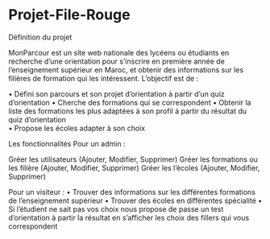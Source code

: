 # Projet-File-Rouge

Définition du projet

MonParcour est un site web nationale des lycéens ou étudiants en recherche d’une orientation pour s’inscrire en première année de l’enseignement supérieur en Maroc, et obtenir des informations sur les filières de formation qui les intéressent. L’objectif est de :

•    Défini son parcours et son projet d’orientation à partir d’un quiz d’orientation 
•    Cherche des formations qui se correspondent
•    Obtenir la liste des formations les plus adaptées à son profil à partir du résultat du quiz d’orientation  
•    Propose les écoles adapter à son choix 

Les fonctionnalités
Pour un admin :

Gréer les utilisateurs (Ajouter, Modifier, Supprimer)
Gréer les formations ou les filière (Ajouter, Modifier, Supprimer)
Gréer les l’écoles (Ajouter, Modifier, Supprimer)

Pour un visiteur :
•    Trouver des informations sur les différentes formations de l’enseignement supérieur 
•    Trouver des écoles en différentes spécialité
•    Si l’étudient ne sait pas vos choix   nous propose de passe un test d’orientation à partir la résultat en s’afficher les choix des fillers qui vous correspondent 

